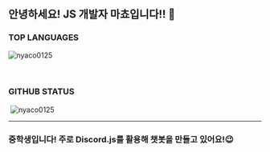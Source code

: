 ## 안녕하세요! JS 개발자 마쵸입니다!! 👋

### TOP LANGUAGES
<p><img align="center" src="https://github-readme-stats.vercel.app/api/top-langs?username=nyaco0125&show_icons=true&locale=en&layout=compact" alt="nyaco0125" /></p><br /> 

### GITHUB STATUS
<p>&nbsp;<img align="center" src="https://github-readme-stats.vercel.app/api?username=nyaco0125&show_icons=true&locale=en" alt="nyaco0125" /></p>
<hr/>

### 중학생입니다! 주로 Discord.js를 활용해 챗봇을 만들고 있어요!😉


